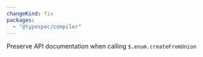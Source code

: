```yaml
---
changeKind: fix
packages:
  - "@typespec/compiler"
---
```


Preserve API documentation when calling `$.enum.createFromUnion`